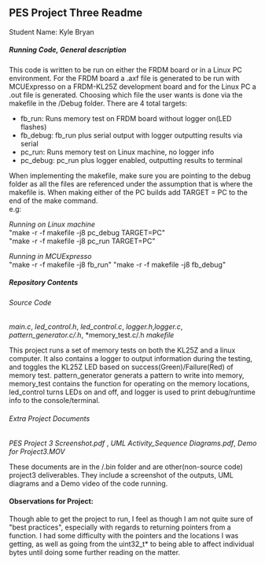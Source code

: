 ## PES Project Three Readme

Student Name: Kyle Bryan

##### Running Code, General description

This code is written to be run on either the FRDM board or in a Linux PC
environment.  For the FRDM board a .axf file is generated to be run with
MCUExpresso on a FRDM-KL25Z development board and for the Linux PC
a .out file is generated.  Choosing which file the user wants is done via the
makefile in the /Debug folder.  There are 4 total targets:

- fb_run: Runs memory test on FRDM board without logger on(LED flashes)
- fb_debug: fb_run plus serial output with logger outputting results via serial
- pc_run: Runs memory test on Linux machine, no logger info
- pc_debug: pc_run plus logger enabled, outputting results to terminal

When implementing the makefile, make sure you are pointing to the debug folder
as all the files are referenced under the assumption that is where the makefile
is.  When making either of the PC builds add TARGET = PC to the end of the make
command.  
e.g:

*Running on Linux machine*  
"make -r -f makefile -j8 pc_debug TARGET=PC"  
"make -r -f makefile -j8 pc_run TARGET=PC"

*Running in MCUExpresso*  
"make -r -f makefile -j8 fb_run"
"make -r -f makefile -j8 fb_debug"

##### Repository Contents
###### Source Code
*main.c*, *led_control.h*, *led_control.c*, *logger.h*,*logger.c*,
*pattern_generator.c/.h*, *memory_test.c/.h *makefile*

This project runs a set of memory tests on both the KL25Z and a linux computer.
It also contains a logger to output information during the testing, and toggles
the KL25Z LED based on success(Green)/Failure(Red) of memory test. pattern_generator
generats a pattern to write into memory, memory_test contains the function for
operating on the memory locations, led_control turns LEDs on and off, and
logger is used to print debug/runtime info to the console/terminal.

###### Extra Project Documents
*PES Project 3 Screenshot.pdf* , *UML Activity_Sequence Diagrams.pdf*, *Demo
for Project3.MOV*  

These documents are in the /.bin folder and are other(non-source code) project3
deliverables.  They include a screenshot of the outputs, UML diagrams and a Demo
video of the code running.


#### Observations for Project:
Though able to get the project to run, I feel as though I am not quite sure of
"best practices", especially with regards to returning pointers from a function.
I had some difficulty with the pointers and the locations I was getting, as well
as going from the uint32_t* to being able to affect individual bytes until doing
some further reading on the matter.  
